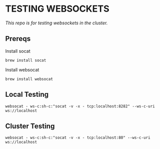 # TESTING WEBSOCKETS
_This repo is for testing websockets in the cluster._

## Prereqs
Install socat
```
brew install socat
```

Install websocat
```
brew install websocat
```

## Local Testing
```
websocat - ws-c:sh-c:"socat -v -x - tcp:localhost:8282" --ws-c-uri ws://localhost
```

## Cluster Testing
```
websocat - ws-c:sh-c:"socat -v -x - tcp:localhost:80" --ws-c-uri ws://localhost
```